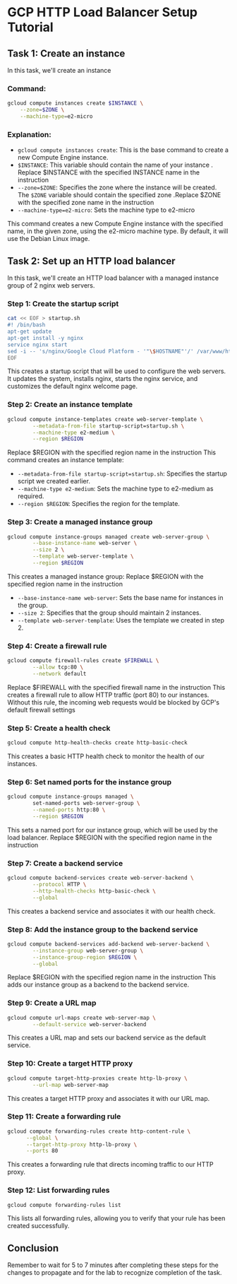 # GCP HTTP Load Balancer Setup Tutorial

## Task 1: Create an instance

In this task, we'll create an instance

### Command:

```bash
gcloud compute instances create $INSTANCE \
    --zone=$ZONE \
    --machine-type=e2-micro
```

### Explanation:

- `gcloud compute instances create`: This is the base command to create a new Compute Engine instance.
- `$INSTANCE`: This variable should contain the name of your instance . Replace $INSTANCE with the specified INSTANCE name in the instruction
- `--zone=$ZONE`: Specifies the zone where the instance will be created. The `$ZONE` variable should contain the specified zone .Replace $ZONE with the specified zone name in the instruction
- `--machine-type=e2-micro`: Sets the machine type to e2-micro

This command creates a new Compute Engine instance with the specified name, in the given zone, using the e2-micro machine type. By default, it will use the Debian Linux image.

## Task 2: Set up an HTTP load balancer

In this task, we'll create an HTTP load balancer with a managed instance group of 2 nginx web servers.

### Step 1: Create the startup script

```bash
cat << EOF > startup.sh
#! /bin/bash
apt-get update
apt-get install -y nginx
service nginx start
sed -i -- 's/nginx/Google Cloud Platform - '"\$HOSTNAME"'/' /var/www/html/index.nginx-debian.html
EOF
```

This creates a startup script that will be used to configure the web servers. It updates the system, installs nginx, starts the nginx service, and customizes the default nginx welcome page.

### Step 2: Create an instance template

```bash
gcloud compute instance-templates create web-server-template \
        --metadata-from-file startup-script=startup.sh \
        --machine-type e2-medium \
        --region $REGION
```
Replace $REGION with the specified region name in the instruction
This command creates an instance template:
- `--metadata-from-file startup-script=startup.sh`: Specifies the startup script we created earlier.
- `--machine-type e2-medium`: Sets the machine type to e2-medium as required.
- `--region $REGION`: Specifies the region for the template.

### Step 3: Create a managed instance group

```bash
gcloud compute instance-groups managed create web-server-group \
        --base-instance-name web-server \
        --size 2 \
        --template web-server-template \
        --region $REGION
```

This creates a managed instance group:
Replace $REGION with the specified region name in the instruction
- `--base-instance-name web-server`: Sets the base name for instances in the group.
- `--size 2`: Specifies that the group should maintain 2 instances.
- `--template web-server-template`: Uses the template we created in step 2.

### Step 4: Create a firewall rule

```bash
gcloud compute firewall-rules create $FIREWALL \
        --allow tcp:80 \
        --network default
```
Replace $FIREWALL with the specified firewall name in the instruction
This creates a firewall rule to allow HTTP traffic (port 80) to our instances. Without this rule, the incoming web requests would be blocked by GCP's default firewall settings

### Step 5: Create a health check

```bash
gcloud compute http-health-checks create http-basic-check
```

This creates a basic HTTP health check to monitor the health of our instances.

### Step 6: Set named ports for the instance group

```bash
gcloud compute instance-groups managed \
        set-named-ports web-server-group \
        --named-ports http:80 \
        --region $REGION
```

This sets a named port for our instance group, which will be used by the load balancer.
Replace $REGION with the specified region name in the instruction

### Step 7: Create a backend service

```bash
gcloud compute backend-services create web-server-backend \
        --protocol HTTP \
        --http-health-checks http-basic-check \
        --global
```

This creates a backend service and associates it with our health check.

### Step 8: Add the instance group to the backend service

```bash
gcloud compute backend-services add-backend web-server-backend \
        --instance-group web-server-group \
        --instance-group-region $REGION \
        --global
```
Replace $REGION with the specified region name in the instruction
This adds our instance group as a backend to the backend service.

### Step 9: Create a URL map

```bash
gcloud compute url-maps create web-server-map \
        --default-service web-server-backend
```

This creates a URL map and sets our backend service as the default service.

### Step 10: Create a target HTTP proxy

```bash
gcloud compute target-http-proxies create http-lb-proxy \
        --url-map web-server-map
```

This creates a target HTTP proxy and associates it with our URL map.

### Step 11: Create a forwarding rule

```bash
gcloud compute forwarding-rules create http-content-rule \
      --global \
      --target-http-proxy http-lb-proxy \
      --ports 80
```

This creates a forwarding rule that directs incoming traffic to our HTTP proxy.

### Step 12: List forwarding rules

```bash
gcloud compute forwarding-rules list
```

This lists all forwarding rules, allowing you to verify that your rule has been created successfully.

## Conclusion



Remember to wait for 5 to 7 minutes after completing these steps for the changes to propagate and for the lab to recognize completion of the task.
